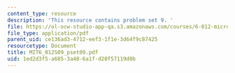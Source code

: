```yaml
---
content_type: resource
description: 'This resource contains problem set 9. '
file: https://ol-ocw-studio-app-qa.s3.amazonaws.com/courses/6-012-microelectronic-devices-and-circuits-spring-2009/1ed2d3f5a6853a406a1fd20f57119d0b_MIT6_012S09_pset09.pdf
file_type: application/pdf
parent_uid: ce136ad3-4712-eef3-1f1e-3d64f9c87425
resourcetype: Document
title: MIT6_012S09_pset09.pdf
uid: 1ed2d3f5-a685-3a40-6a1f-d20f57119d0b
---
```


